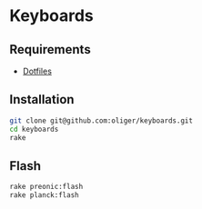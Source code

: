 # Keyboards

## Requirements

- [Dotfiles](https://github.com/oliger/dotfiles)

## Installation

```sh
git clone git@github.com:oliger/keyboards.git
cd keyboards
rake
```

## Flash

```sh
rake preonic:flash
rake planck:flash
```
